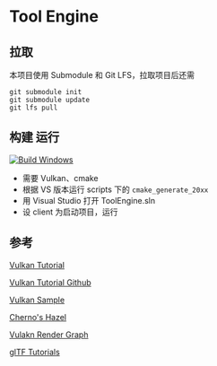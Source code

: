 # Tool Engine

## 拉取

本项目使用 Submodule 和 Git LFS，拉取项目后还需

```
git submodule init
git submodule update
git lfs pull
```

## 构建 运行

[![Build Windows](https://github.com/Reuben-Sun/ToolEngine/actions/workflows/build_windows.yml/badge.svg)](https://github.com/Reuben-Sun/ToolEngine/actions/workflows/build_windows.yml) 

- 需要 Vulkan、cmake
- 根据 VS 版本运行 scripts 下的 `cmake_generate_20xx`
- 用 Visual Studio 打开 ToolEngine.sln
- 设 client 为启动项目，运行

## 参考

[Vulkan Tutorial](https://vulkan-tutorial.com/Introduction)

[Vulkan Tutorial Github](https://github.com/Overv/VulkanTutorial/blob/main/code/00_base_code.cpp)

[Vulkan Sample](https://github.com/KhronosGroup/Vulkan-Samples/tree/main)

[Cherno's Hazel](https://www.youtube.com/playlist?list=PLlrATfBNZ98dC-V-N3m0Go4deliWHPFwT)

[Vulakn Render Graph](https://github.com/asc-community/VulkanAbstractionLayer)

[glTF Tutorials](https://github.khronos.org/glTF-Tutorials/gltfTutorial/)